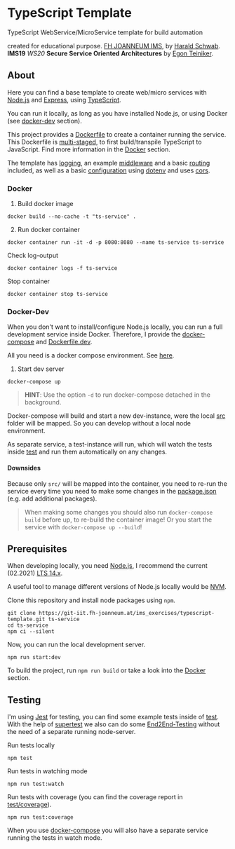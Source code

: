 # TypeScript Template

TypeScript WebService/MicroService template for build automation

created for educational purpose. [FH JOANNEUM IMS](https://www.fh-joanneum.at/ims/), by [Harald Schwab](mailto:harald.schwab@edu.fh-joanneum.at).  
**IMS19** *WS20* **Secure Service Oriented Architectures** by [Egon Teiniker](mailto:egon.teiniker@fh-joanneum.at).

## About
Here you can find a base template to create web/micro services with [Node.js](https://nodejs.org/en/) and [Express](https://expressjs.com/), using [TypeScript](https://www.typescriptlang.org/).

You can run it locally, as long as you have installed Node.js, or using Docker (see [docker-dev](#docker-dev) section).

This project provides a [Dockerfile](Dockerfile) to create a container running the service. This Dockerfile is [multi-staged](https://docs.docker.com/develop/develop-images/multistage-build/), to first build/transpile TypeScript to JavaScript. Find more information in the [Docker](#docker) section.

The template has [logging](src/util/logger/logger.ts), an example [middleware](src/app/middleware/logging/logging.ts) and a basic [routing](src/app/router.ts) included, as well as a basic [configuration](src/config/environment.ts) using [dotenv](https://www.npmjs.com/package/dotenv) and uses [cors](https://www.npmjs.com/package/cors).


### Docker

1. Build docker image
  ```console
  docker build --no-cache -t "ts-service" .
  ```
2. Run docker container
  ```console
  docker container run -it -d -p 8080:8080 --name ts-service ts-service
  ```

Check log-output
```console
docker container logs -f ts-service
```

Stop container
```console
docker container stop ts-service
```

### Docker-Dev

When you don't want to install/configure Node.js locally, you can run a full development service inside Docker. Therefore, I provide the [docker-compose](docker-compose.yml) and [Dockerfile.dev](Dockerfile.dev).

All you need is a docker compose environment. See [here](https://docs.docker.com/compose/install/).

1. Start dev server
  ```console
  docker-compose up
  ```
  > **HINT**: Use the option `-d` to run docker-compose detached in the background.

Docker-compose will build and start a new dev-instance, were the local [src](./src) folder will be mapped. So you can develop without a local node environment.

As separate service, a test-instance will run, which will watch the tests inside [test](./test) and run them automatically on any changes.

#### Downsides
Because only `src/` will be mapped into the container, you need to re-run the service every time you need to make some changes in the [package.json](package.json) (e.g. add additional packages).

> When making some changes you should also run `docker-compose build` before up, to re-build the container image! Or you start the service with `docker-compose up --build`!


## Prerequisites
When developing locally, you need [Node.js](https://nodejs.org/en/), I recommend the current (02.2021) [LTS 14.x](https://nodejs.org/dist/latest-v14.x/).

A useful tool to manage different versions of Node.js locally would be [NVM](https://github.com/nvm-sh/nvm).

Clone this repository and install node packages using `npm`.
```console
git clone https://git-iit.fh-joanneum.at/ims_exercises/typescript-template.git ts-service
cd ts-service
npm ci --silent
```

Now, you can run the local development server.
```console
npm run start:dev
```

To build the project, run `npm run build` or take a look into the [Docker](#docker) section.

## Testing

I'm using [Jest](https://jestjs.io/) for testing, you can find some example tests inside of [test](./test). With the help of [supertest](https://www.npmjs.com/package/supertest) we also can do some [End2End-Testing](./test/e2e) without the need of a separate running node-server.

Run tests locally
```console
npm test
```

Run tests in watching mode
```console
npm run test:watch
```

Run tests with coverage (you can find the coverage report in [test/coverage](./test/coverage)).
```console
npm run test:coverage
```

When you use [docker-compose](#docker-dev) you will also have a separate service running the tests in watch mode.
